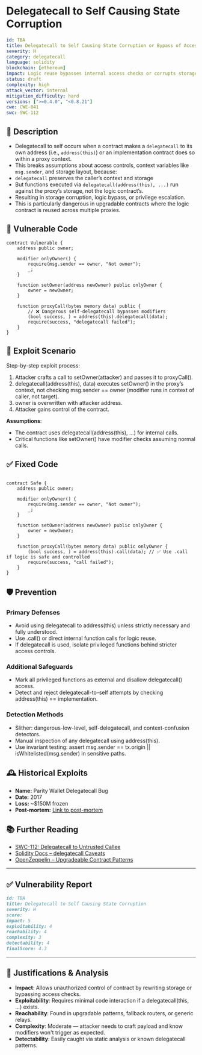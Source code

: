 # Delegatecall to Self Causing State Corruption 

```YAML
id: TBA
title: Delegatecall to Self Causing State Corruption or Bypass of Access Controls
severity: H
category: delegatecall
language: solidity
blockchain: [ethereum]
impact: Logic reuse bypasses internal access checks or corrupts storage layout
status: draft
complexity: high
attack_vector: internal
mitigation_difficulty: hard
versions: [">=0.4.0", "<0.8.21"]
cwe: CWE-841
swc: SWC-112
```

## 📝 Description

- Delegatecall to self occurs when a contract makes a `delegatecall` to its own address (i.e., `address(this)`) or an implementation contract does so within a proxy context. 
- This breaks assumptions about access controls, context variables like `msg.sender`, and storage layout, because:
- `delegatecall` preserves the caller’s context and storage
- But functions executed via `delegatecall(address(this), ...)` run against the proxy’s storage, not the logic contract’s.
- Resulting in storage corruption, logic bypass, or privilege escalation.
- This is particularly dangerous in upgradable contracts where the logic contract is reused across multiple proxies.

## 🚨 Vulnerable Code

```solidity
contract Vulnerable {
    address public owner;

    modifier onlyOwner() {
        require(msg.sender == owner, "Not owner");
        _;
    }

    function setOwner(address newOwner) public onlyOwner {
        owner = newOwner;
    }

    function proxyCall(bytes memory data) public {
        // ❌ Dangerous self-delegatecall bypasses modifiers
        (bool success, ) = address(this).delegatecall(data);
        require(success, "delegatecall failed");
    }
}

```

## 🧪 Exploit Scenario

Step-by-step exploit process:

1. Attacker crafts a call to setOwner(attacker) and passes it to proxyCall().
2. delegatecall(address(this), data) executes setOwner() in the proxy’s context, not checking msg.sender == owner (modifier runs in context of caller, not target).
3. owner is overwritten with attacker address.
4. Attacker gains control of the contract.

**Assumptions**:

- The contract uses delegatecall(address(this), ...) for internal calls.
- Critical functions like setOwner() have modifier checks assuming normal calls.

## ✅ Fixed Code

```solidity

contract Safe {
    address public owner;

    modifier onlyOwner() {
        require(msg.sender == owner, "Not owner");
        _;
    }

    function setOwner(address newOwner) public onlyOwner {
        owner = newOwner;
    }

    function proxyCall(bytes memory data) public onlyOwner {
        (bool success, ) = address(this).call(data); // ✅ Use .call if logic is safe and controlled
        require(success, "call failed");
    }
}
```

## 🛡️ Prevention

### Primary Defenses

- Avoid using delegatecall to address(this) unless strictly necessary and fully understood.
- Use .call() or direct internal function calls for logic reuse.
- If delegatecall is used, isolate privileged functions behind stricter access controls.

### Additional Safeguards

- Mark all privileged functions as external and disallow delegatecall() access.
- Detect and reject delegatecall-to-self attempts by checking address(this) == implementation.

### Detection Methods

- Slither: dangerous-low-level, self-delegatecall, and context-confusion detectors.
- Manual inspection of any delegatecall using address(this).
- Use invariant testing: assert msg.sender == tx.origin || isWhitelisted(msg.sender) in sensitive paths.

## 🕰️ Historical Exploits

- **Name:** Parity Wallet Delegatecall Bug 
- **Date:** 2017 
- **Loss:** ~$150M frozen 
- **Post-mortem:** [Link to post-mortem](https://paritytech.io/blog/security-alert-2/) 


## 📚 Further Reading

- [SWC-112: Delegatecall to Untrusted Callee](https://swcregistry.io/docs/SWC-112) 
- [Solidity Docs – delegatecall Caveats](https://docs.soliditylang.org/en/latest/introduction-to-smart-contracts.html#delegatecall-callcode-and-libraries) 
- [OpenZeppelin – Upgradeable Contract Patterns](https://docs.openzeppelin.com/upgrades-plugins/1.x/) 

---

## ✅ Vulnerability Report

```markdown
id: TBA
title: Delegatecall to Self Causing State Corruption 
severity: H
score:
impact: 5         
exploitability: 4 
reachability: 4   
complexity: 3     
detectability: 4  
finalScore: 4.3
```


---

## 📄 Justifications & Analysis

- **Impact**: Allows unauthorized control of contract by rewriting storage or bypassing access checks.
- **Exploitability**: Requires minimal code interaction if a delegatecall(this, ...) exists.
- **Reachability**: Found in upgradable patterns, fallback routers, or generic relays.
- **Complexity**: Moderate — attacker needs to craft payload and know modifiers won't trigger as expected.
- **Detectability**: Easily caught via static analysis or known delegatecall patterns.